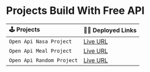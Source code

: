 # Projects Build With Free API

| 🕹️ Projects               | 🧑‍🎓 Deployed Links                                   |
| :------------------------ | :-------------------------------------------------- |
| `Open Api Nasa Project`   | [Live URL](https://open-api-demo-nasa.netlify.app/) |
| `Open Api Meal Project`   | [Live URL](https://open-api-demo-meal.netlify.app/) |
| `Open Api Random Project` | [Live URL]()                                        |

